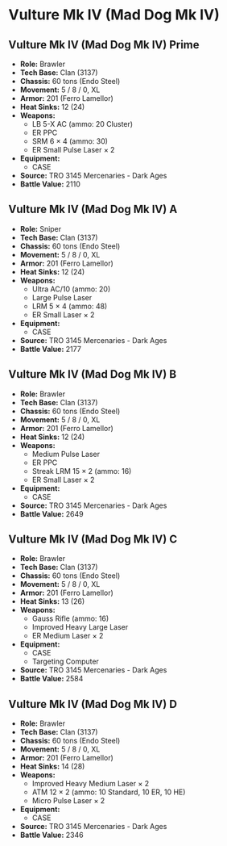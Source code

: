 # Vulture Mk IV (Mad Dog Mk IV)
## Vulture Mk IV (Mad Dog Mk IV) Prime
- **Role:** Brawler
- **Tech Base:** Clan (3137)
- **Chassis:** 60 tons (Endo Steel)
- **Movement:** 5 / 8 / 0, XL
- **Armor:** 201 (Ferro Lamellor)
- **Heat Sinks:** 12 (24)
- **Weapons:**
  - LB 5-X AC (ammo: 20 Cluster)
  - ER PPC
  - SRM 6 × 4 (ammo: 30)
  - ER Small Pulse Laser × 2
- **Equipment:**
  - CASE
- **Source:** TRO 3145 Mercenaries - Dark Ages
- **Battle Value:** 2110

## Vulture Mk IV (Mad Dog Mk IV) A
- **Role:** Sniper
- **Tech Base:** Clan (3137)
- **Chassis:** 60 tons (Endo Steel)
- **Movement:** 5 / 8 / 0, XL
- **Armor:** 201 (Ferro Lamellor)
- **Heat Sinks:** 12 (24)
- **Weapons:**
  - Ultra AC/10 (ammo: 20)
  - Large Pulse Laser
  - LRM 5 × 4 (ammo: 48)
  - ER Small Laser × 2
- **Equipment:**
  - CASE
- **Source:** TRO 3145 Mercenaries - Dark Ages
- **Battle Value:** 2177

## Vulture Mk IV (Mad Dog Mk IV) B
- **Role:** Brawler
- **Tech Base:** Clan (3137)
- **Chassis:** 60 tons (Endo Steel)
- **Movement:** 5 / 8 / 0, XL
- **Armor:** 201 (Ferro Lamellor)
- **Heat Sinks:** 12 (24)
- **Weapons:**
  - Medium Pulse Laser
  - ER PPC
  - Streak LRM 15 × 2 (ammo: 16)
  - ER Small Laser × 2
- **Equipment:**
  - CASE
- **Source:** TRO 3145 Mercenaries - Dark Ages
- **Battle Value:** 2649

## Vulture Mk IV (Mad Dog Mk IV) C
- **Role:** Brawler
- **Tech Base:** Clan (3137)
- **Chassis:** 60 tons (Endo Steel)
- **Movement:** 5 / 8 / 0, XL
- **Armor:** 201 (Ferro Lamellor)
- **Heat Sinks:** 13 (26)
- **Weapons:**
  - Gauss Rifle (ammo: 16)
  - Improved Heavy Large Laser
  - ER Medium Laser × 2
- **Equipment:**
  - CASE
  - Targeting Computer
- **Source:** TRO 3145 Mercenaries - Dark Ages
- **Battle Value:** 2584

## Vulture Mk IV (Mad Dog Mk IV) D
- **Role:** Brawler
- **Tech Base:** Clan (3137)
- **Chassis:** 60 tons (Endo Steel)
- **Movement:** 5 / 8 / 0, XL
- **Armor:** 201 (Ferro Lamellor)
- **Heat Sinks:** 14 (28)
- **Weapons:**
  - Improved Heavy Medium Laser × 2
  - ATM 12 × 2 (ammo: 10 Standard, 10 ER, 10 HE)
  - Micro Pulse Laser × 2
- **Equipment:**
  - CASE
- **Source:** TRO 3145 Mercenaries - Dark Ages
- **Battle Value:** 2346

